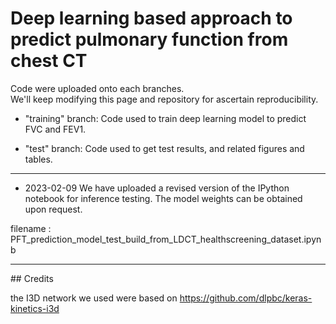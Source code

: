 # Deep learning based approach to predict pulmonary function from chest CT

Code were uploaded onto each branches.    
We'll keep modifying this page and repository for ascertain reproducibility. 



* "training" branch: Code used to train deep learning model to predict FVC and FEV1.

* "test" branch: Code used to get test results, and related figures and tables.


<hr>

* 2023-02-09
We have uploaded a revised version of the IPython notebook for inference testing. The model weights can be obtained upon request.

filename : PFT_prediction_model_test_build_from_LDCT_healthscreening_dataset.ipynb

<hr>
## Credits

the I3D network we used were based on https://github.com/dlpbc/keras-kinetics-i3d
